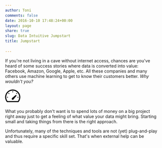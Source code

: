 ```yaml
---
author: Toni
comments: false
date: 2016-10-10 17:48:24+00:00
layout: page
share: true
slug: Data Intuitive Jumpstart 
title: Jumpstart 

---
```


If you're not living in a cave without internet access, chances are you've heard of some success stories where data is converted into value: Facebook, Amazon, Google, Apple, etc. All these companies and many others use machine learning to get to know their customers better. <em>Why wouldn't you?</em>

<img src="/images/offering-jumpstart.png" width="10%"/>

What you probably don't want is to spend lots of money on a big project right away just to get a feeling of what value your data might bring. Starting small and taking things from there is the right approach.

Unfortunately, many of the techniques and tools are not (yet) plug-and-play and thus require a specific skill set. That's when external help can be valuable.

